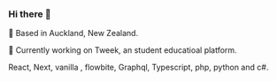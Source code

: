 ### Hi there 👋

📍 Based in Auckland, New Zealand. 

🚀 Currently working on Tweek, an student educatioal platform.

React, Next, vanilla , flowbite, Graphql, Typescript, php, python and c#.
